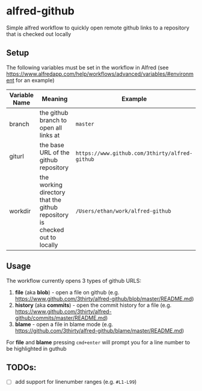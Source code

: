 # alfred-github
Simple alfred workflow to quickly open remote github links to a repository that is checked out locally

## Setup
The following variables must be set in the workflow in Alfred (see https://www.alfredapp.com/help/workflows/advanced/variables/#environment for an example)

| Variable Name | Meaning | Example |
| ------------- | ------- | ------- |
| branch | the github branch to open all links at | `master` |
| giturl | the base URL of the github repository | `https://www.github.com/3thirty/alfred-github` |
| workdir | the working directory that the github repository is checked out to locally | `/Users/ethan/work/alfred-github` |

## Usage
The workflow currently opens 3 types of github URLS:

1. **file** (aka **blob**) - open a file on github (e.g. https://www.github.com/3thirty/alfred-github/blob/master/README.md)
1. **history** (aka **commits**) - open the commit history for a file (e.g. https://www.github.com/3thirty/alfred-github/commits/master/README.md)
1. **blame** - open a file in blame mode (e.g. https://github.com/3thirty/alfred-github/blame/master/README.md)

For **file** and **blame** pressing `cmd+enter` will prompt you for a line number to be highlighted in guthub

## TODOs:
  * [ ] add support for linenumber ranges (e.g. `#L1-L99`)

